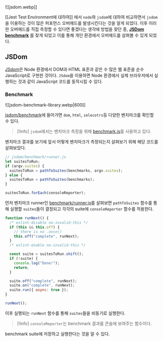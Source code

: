 ![[jsdom.webp]]

[[Jest Test Environment에 대하여]] 에서  `node`와 `jsdom`에 대하여 비교하면서 `jsdom`을 이용하는 것이 많은 퍼포먼스 오버헤드를 발생시킨다는 것을 알게 되었다. 이후 이러한 오버헤드를 직접 측정할 수 있다면 좋겠다는 생각에 방법을 찾던 중, **[JSDom benchmark](https://github.com/jsdom/jsdom/tree/main/benchmark)** 를 찾게 되었고 이를 통해 개인 환경에서 오버헤드를 살펴볼 수 있게 되었다.

## JSDom
[JSdom](https://github.com/jsdom/jsdom)은 Node 환경에서 DOM과 HTML 표준과 같은 수 많은 웹 표준을 순수 JavaScript로 구현한 것이다. `JSdom`을 이용하면 Node 환경에서 실제 브라우저에서 실행하는 것과 같이 JavaScript 코드를 동작시킬 수 있다.
### Benchmark

![[jsdom-benchmark-library.webp|600]]

[jsdom/benchmark](https://github.com/jsdom/jsdom/tree/main/benchmark)에 들어가면 `dom`, `html`, `selecotrs`등 다양한 벤치마크를 확인할 수 있다.

> [!info]
> `jsdom`에서는 벤치마크 측정을 위해 [benchmark.js](https://github.com/bestiejs/benchmark.js)를 사용하고 있다.

벤치마크 결과를 보기에 앞서 어떻게 벤치마크가 측정되는지 살펴보기 위해 해당 코드를 살펴보았다.

```js
// jsdom/benchmark/runner.js
let suitesToRun;
if (argv.suites) {
  suitesToRun = pathToSuites(benchmarks, argv.suites);
} else {
  suitesToRun = pathToSuites(benchmarks);
}

suitesToRun.forEach(consoleReporter);
```

먼저 벤치마크 runner인 [benchmark/runner.js](https://github.com/jsdom/jsdom/blob/main/benchmark/runner.js)를 살펴보면 `pathToSuites` 함수를 통해 실행할 `suites`들이 결정되고 각각의 suite에 `consoleReporter` 함수를 적용한다. 

```js
function runNext() {
  /* eslint-disable no-invalid-this */
  if (this && this.off) {
    // there is no .once()
    this.off("complete", runNext);
  }
  /* eslint-enable no-invalid-this */

  const suite = suitesToRun.shift();
  if (!suite) {
    console.log("Done!");
    return;
  }

  suite.off("complete", runNext);
  suite.on("complete", runNext);
  suite.run({ async: true });
}

runNext();
```

이후 실행되는 `runNext` 함수를 통해 `suites`들을 비동기로 실행한다.

> [!info]
> `consoleReporter`는 benchmark 결과를 콘솔에 보여주는 함수이다.

benchmark suite에 저장하고 실행한다는 것을 알 수 있다.